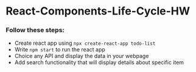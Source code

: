 # React-Components-Life-Cycle-HW


### Follow these steps:
* Create react app using `npx create-react-app todo-list`
* Write `npm start` to run the react app
* Choice any API and display the data in your webpage 
* Add search functionality that will display details about specific item
